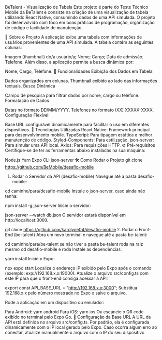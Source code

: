BeTalent - Visualização de Tabela
Este projeto é parte do Teste Técnico Mobile da BeTalent e consiste na criação de uma visualização de tabela utilizando React Native, consumindo dados de uma API simulada. O projeto foi desenvolvido com foco em boas práticas de programação, organização de código e facilidade de manutenção.

📝 Sobre o Projeto
A aplicação exibe uma tabela com informações de usuários provenientes de uma API simulada. A tabela contém as seguintes colunas:

Imagem (thumbnail) do/a usuário/a;
Nome;
Cargo;
Data de admissão;
Telefone.
Além disso, a aplicação permite a busca dinâmica por:

Nome,
Cargo,
Telefone.
🎯 Funcionalidades
Exibição dos Dados em Tabela

Dados organizados em colunas.
Thumbnail exibido ao lado das informações textuais.
Busca Dinâmica

Campo de pesquisa para filtrar dados por nome, cargo ou telefone.
Formatação de Dados

Datas no formato DD/MM/YYYY.
Telefones no formato (XX) XXXXX-XXXX.
Configuração Flexível

Base URL configurável dinamicamente para facilitar o uso em diferentes dispositivos.
🚀 Tecnologias Utilizadas
React Native: Framework principal para desenvolvimento mobile.
TypeScript: Para tipagem estática e melhor manutenção de código.
Styled-Components: Para estilização.
json-server: Para simular uma API local.
Axios: Para requisições HTTP.
⚙️ Pré-requisitos
Certifique-se de ter as ferramentas abaixo instaladas na sua máquina:

Node.js
Yarn
Expo CLI
json-server
🛠️ Como Rodar o Projeto
git clone https://github.com/BeMobile/desafio-mobile

1. Rodar o Servidor da API (desafio-mobile)
Navegue até a pasta desafio-mobile:

cd caminho/para/desafio-mobile
Instale o json-server, caso ainda não tenha:

npm install -g json-server
Inicie o servidor:

json-server --watch db.json
O servidor estará disponível em http://localhost:3000.

git clone https://github.com/karolyne04/desafio-mobile
2. Rodar o Front-End (be-talent)
Abra um novo terminal e navegue até a pasta be-talent:

cd caminho/para/be-talent
se não tiver a pasta be-talent roda na raiz mesmo cd desafio-mobile e roda 
Instale as dependências:

yarn install
Inicie o Expo:

npx expo start
Localize o endereço IP exibido pelo Expo após o comando (exemplo: exp://192.168.x.x:19000). Atualize o arquivo src/config.ts com este IP para que o front-end consiga acessar a API:

export const API_BASE_URL = "http://192.168.x.x:3000";
Substitua 192.168.x.x pelo número mostrado no Expo e salve o arquivo.

Rode a aplicação em um dispositivo ou emulador:

Para Android:
yarn android
Para iOS:
yarn ios
Ou escaneie o QR code exibido no terminal pelo Expo Go.
🔧 Configuração da Base URL
A URL da API está definida no arquivo src/config.ts. Por padrão, ela é configurada dinamicamente com o IP local gerado pelo Expo.
Caso ocorra algum erro ao conectar, atualize manualmente o arquivo com o IP do seu dispositivo.

